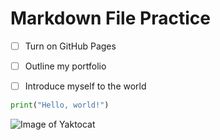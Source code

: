# Markdown File Practice

- [ ] Turn on GitHub Pages
- [ ] Outline my portfolio
- [ ] Introduce myself to the world


``` python
print("Hello, world!")
```

![Image of Yaktocat](https://octodex.github.com/images/yaktocat.png)


